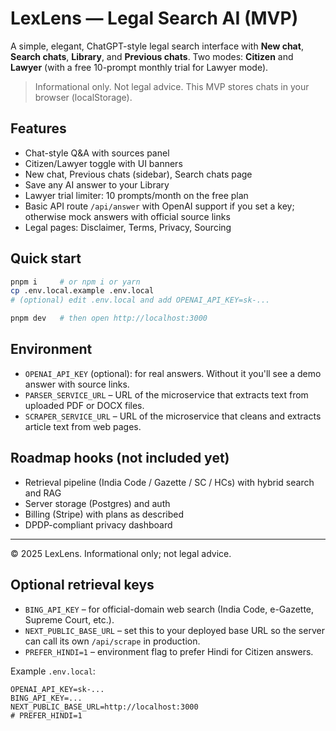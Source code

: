 # LexLens — Legal Search AI (MVP)

A simple, elegant, ChatGPT-style legal search interface with **New chat**, **Search chats**, **Library**, and **Previous chats**. Two modes: **Citizen** and **Lawyer** (with a free 10-prompt monthly trial for Lawyer mode).

> Informational only. Not legal advice. This MVP stores chats in your browser (localStorage).

## Features
- Chat-style Q&A with sources panel
- Citizen/Lawyer toggle with UI banners
- New chat, Previous chats (sidebar), Search chats page
- Save any AI answer to your Library
- Lawyer trial limiter: 10 prompts/month on the free plan
- Basic API route `/api/answer` with OpenAI support if you set a key; otherwise mock answers with official source links
- Legal pages: Disclaimer, Terms, Privacy, Sourcing

## Quick start
```bash
pnpm i     # or npm i or yarn
cp .env.local.example .env.local
# (optional) edit .env.local and add OPENAI_API_KEY=sk-...

pnpm dev   # then open http://localhost:3000
```

## Environment
- `OPENAI_API_KEY` (optional): for real answers. Without it you'll see a demo answer with source links.
- `PARSER_SERVICE_URL` – URL of the microservice that extracts text from uploaded PDF or DOCX files.
- `SCRAPER_SERVICE_URL` – URL of the microservice that cleans and extracts article text from web pages.

## Roadmap hooks (not included yet)
- Retrieval pipeline (India Code / Gazette / SC / HCs) with hybrid search and RAG
- Server storage (Postgres) and auth
- Billing (Stripe) with plans as described
- DPDP-compliant privacy dashboard

---

© 2025 LexLens. Informational only; not legal advice.


## Optional retrieval keys
- `BING_API_KEY` – for official-domain web search (India Code, e-Gazette, Supreme Court, etc.).
- `NEXT_PUBLIC_BASE_URL` – set this to your deployed base URL so the server can call its own `/api/scrape` in production.
- `PREFER_HINDI=1` – environment flag to prefer Hindi for Citizen answers.

Example `.env.local`:
```
OPENAI_API_KEY=sk-...
BING_API_KEY=...
NEXT_PUBLIC_BASE_URL=http://localhost:3000
# PREFER_HINDI=1
```
